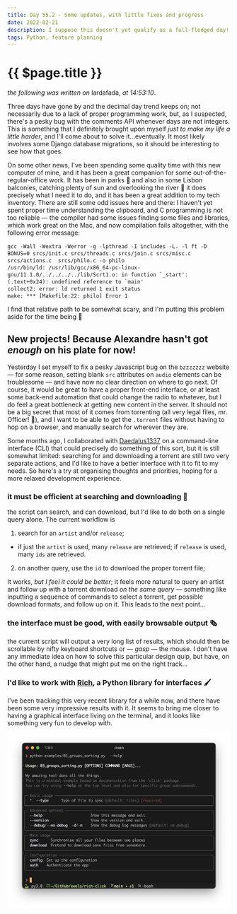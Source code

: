 ```yaml
---
title: Day 55.2 - Some updates, with little fixes and progress
date: 2022-02-21
description: I suppose this doesn't yet qualify as a full-fledged day!
tags: Python, feature planning
---
```


# {{ $page.title }}

*the following was written on* lardafada, *at 14:53:10*.

Three days have gone by and the decimal day trend keeps on; not necessarily due to a lack of proper programming work, but, as I suspected, there's a pesky bug with the comments API whenever days are not integers. This is something that I definitely brought upon myself *just to make my life a little harder*, and I'll come about to solve it...eventually. It most likely involves some Django database migrations, so it should be interesting to see how that goes.

On some other news, I've been spending some quality time with this new computer of mine, and it has been a great companion for some out-of-the-regular-office work. It has been in parks 🌲 and also in some Lisbon balconies, catching plenty of sun and overlooking the river 🌻 it does precisely what I need it to do, and it has been a great addition to my tech inventory. There are still some odd issues here and there: I haven't yet spent proper time understanding the clipboard, and C programming is not too reliable — the compiler had some issues finding some files and libraries, which work great on the Mac, and now compilation fails altogether, with the following error message:

```
gcc -Wall -Wextra -Werror -g -lpthread -I includes -L. -l ft -D BONUS=0 srcs/init.c srcs/threads.c srcs/join.c srcs/misc.c srcs/actions.c  srcs/philo.c -o philo
/usr/bin/ld: /usr/lib/gcc/x86_64-pc-linux-gnu/11.1.0/../../../../lib/Scrt1.o: in function `_start':
(.text+0x24): undefined reference to `main'
collect2: error: ld returned 1 exit status
make: *** [Makefile:22: philo] Error 1
```

I find that relative path to be somewhat scary, and I'm putting this problem aside for the time being 😬

## New projects! Because Alexandre hasn't got *enough* on his plate for now!

Yesterday I set myself to fix a pesky Javascript bug on the `bzzzzzzz` website — for some reason, setting blank `src` attributes on `audio` elements can be troublesome — and have now no clear direction on where to go next. Of course, it would be great to have a proper front-end interface, or at least some back-end automation that could change the radio to whatever, but I do feel a great bottleneck at getting new content in the server. It should not be a big secret that most of it comes from torrenting (all very legal files, mr. Officer! 👮), and I want to be able to get the `.torrent` files without having to hop on a browser, and manually search for wherever they are.

Some months ago, I collaborated with [Daedalus1337](https://github.com/daedalus1337/red) on a command-line interface (CLI) that could precisely do something of this sort, but it is still somewhat limited: searching for and downloading a torrent are still two very separate actions, and I'd like to have a better interface with it to fit to my needs. So here's a try at organising thoughts and priorities, hoping for a more relaxed development experience.

### it must be efficient at searching and downloading 🔎

the script can search, and can download, but I'd like to do both on a single query alone. The current workflow is 
1. search for an `artist` and/or `release`;
-   if just the `artist` is used, many `release` are retrieved; if `release` is used, many `ids` are retrieved.
2. on another query, use the `id` to download the proper torrent file;

It works, *but I feel it could be better*; it feels more natural to query an artist and follow up with a torrent download *on the same query* — something like inputting a sequence of commands to select a torrent, get possible download formats, and follow up on it. This leads to the next point...

### the interface must be good, with easily browsable output 🗞️

the current script will output a very long list of results, which should then be scrollable by nifty keyboard shortcuts or — *gasp* — the mouse. I don't have any immediate idea on how to solve this particular design quip, but have, on the other hand, a nudge that might put me on the right track...

### I'd like to work with [Rich](https://github.com/Textualize/rich), a Python library for interfaces 🖌️

I've been tracking this very recent library for a while now, and there have been some very impressive results with it. It seems to bring me closer to having a graphical interface living on the terminal, and it looks like something very fun to develop with.

![an example of a Rich application](./022122_rich.jpeg)

<FetchComments :title=$frontmatter.title />
<PostComments :title=$frontmatter.title />

